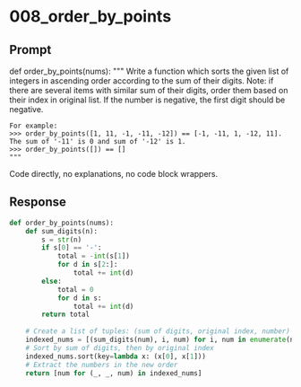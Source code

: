# 008_order_by_points

## Prompt

def order_by_points(nums):
    """
    Write a function which sorts the given list of integers
    in ascending order according to the sum of their digits.
    Note: if there are several items with similar sum of their digits,
    order them based on their index in original list. If the number is negative, the first digit should be negative.

    For example:
    >>> order_by_points([1, 11, -1, -11, -12]) == [-1, -11, 1, -12, 11]. The sum of '-11' is 0 and sum of '-12' is 1.
    >>> order_by_points([]) == []
    """

Code directly, no explanations, no code block wrappers.

## Response

```python
def order_by_points(nums):
    def sum_digits(n):
        s = str(n)
        if s[0] == '-':
            total = -int(s[1])
            for d in s[2:]:
                total += int(d)
        else:
            total = 0
            for d in s:
                total += int(d)
        return total
    
    # Create a list of tuples: (sum of digits, original index, number)
    indexed_nums = [(sum_digits(num), i, num) for i, num in enumerate(nums)]
    # Sort by sum of digits, then by original index
    indexed_nums.sort(key=lambda x: (x[0], x[1]))
    # Extract the numbers in the new order
    return [num for (_, _, num) in indexed_nums]
```

